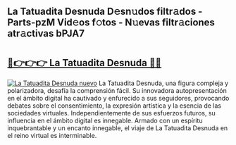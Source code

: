 ## La Tatuadita Desnuda D𝚎sn𝚞dos filtr𝚊dos - Parts-pzM Vid𝚎os f𝚘tos - N𝚞evas filtr𝚊ciones atr𝚊ctivas bPJA7

# <h2><a href="http://mb6q4hc.tromn.icu/?c=La+Tatuadita+Desnuda">🔗👉👉👉 La Tatuadita Desnuda 🔗🔗</a></h2>

[![La Tatuadita Desnuda nuevo](https://i.imgur.com/pEAQMta.gif)](http://mb6q4hc.tromn.icu/?c=La+Tatuadita+Desnuda)
La Tatuadita Desnuda, una figura compleja y polarizadora, desafía la comprensión fácil. Su innovadora autopresentación en el ámbito digital ha cautivado y enfurecido a sus seguidores, provocando debates sobre el consentimiento, la expresión artística y la esencia de las sociedades virtuales. Independientemente de sus esfuerzos futuros, su influencia en el ámbito digital es innegable. Armado con un espíritu inquebrantable y un encanto innegable, el viaje de La Tatuadita Desnuda en el reino virtual es interminable.

